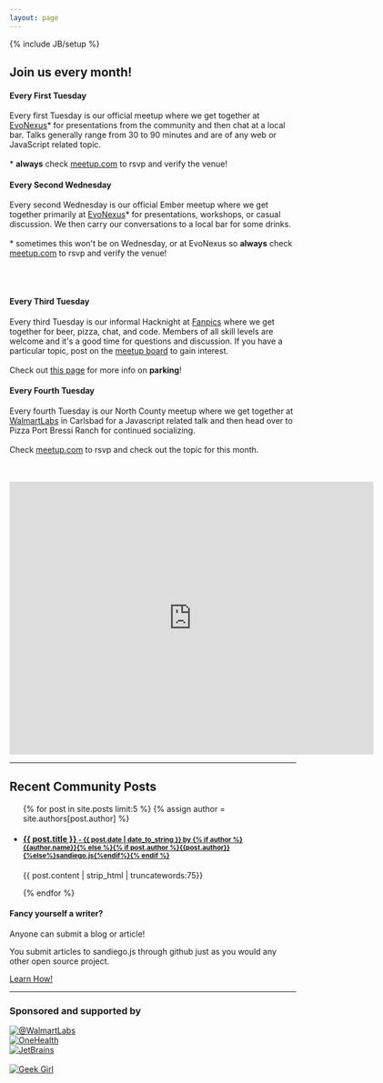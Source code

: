```yaml
---
layout: page
---
```

{% include JB/setup %}

<h2 class="center"> Join us every month!</h2>

<div class="row">
  <div class="span6">
    <h4>Every First Tuesday</h4>
    <p>
      Every first Tuesday is our official meetup where we get together at <a href="https://www.commnexus.org/incubator/">EvoNexus</a>* for presentations from the community and then chat at a local bar. Talks generally range from 30 to 90 minutes and are of any web or JavaScript related topic.<br><br>
      * <strong>always</strong> check <a href="http://www.meetup.com/sandiegojs/">meetup.com</a> to rsvp and verify the venue!
    </p>
  </div>
  <div class="span6">
    <h4>Every Second Wednesday</h4>
    <p>
      Every second Wednesday is our official Ember meetup where we get together primarily at <a href="https://www.commnexus.org/incubator/">EvoNexus</a>* for presentations, workshops, or casual discussion. We then carry our conversations to a local bar for some drinks. <br><br>
      * sometimes this won't be on Wednesday, or at EvoNexus so <strong>always</strong> check <a href="http://www.meetup.com/sandiegojs/">meetup.com</a> to rsvp and verify the venue!
    </p>
  </div>
</div><br><br>

<div class="row">
  <div class="span6">
    <h4>Every Third Tuesday</h4>
    <p>
      Every third Tuesday is our informal Hacknight at <a href="https://www.fanpics.com/">Fanpics</a> where we get together for beer, pizza, chat, and code. Members of all skill levels are welcome and it's a good time for questions and discussion. If you have a particular topic, post on the <a href="http://www.meetup.com/sandiegojs/">meetup board</a> to gain interest.<br><br>
      Check out <a href="{{BASE_PATH}}/hacknight.html">this page</a> for more info on <b>parking</b>!
    </p>
  </div>
  <div class="span6">
    <h4>Every Fourth Tuesday</h4>
    <p>
      Every fourth Tuesday is our North County meetup where we get together at <a href="http://www.walmartlabs.com/">WalmartLabs</a> in Carlsbad for a Javascript related talk and then head over to Pizza Port Bressi Ranch for continued socializing.<br><br>
      Check <a href="http://www.meetup.com/sandiegojs/">meetup.com</a> to rsvp and check out the topic for this month.
    </p>
  </div>
</div><br><br>

<div class="row">
  <div class="span8 offset2">
    <iframe src="https://www.google.com/maps/d/u/0/embed?mid=zlaLaBtLkfdE.kol3M-fO9JAA" width="640" height="480" frameborder="0" style="border:0;"></iframe>
  </div>
</div>

<hr>

<div class="row">
  <div class="span8">
    <h2>Recent Community Posts</h2>
    <ul class="posts">
      {% for post in site.posts limit:5 %}
      {% assign author = site.authors[post.author] %}
      <li>
      <div>
        <a href="{{ BASE_PATH }}{{ post.url }}"><h4>{{ post.title }}
          <small> - {{ post.date | date_to_string }} by {% if author %}{{author.name}}{% else %}{% if post.author %}{{post.author}}{%else%}sandiego.js{%endif%}{% endif %}</small>
          </h4>
        </a>
        <div class="post-content">
          <p>{{ post.content | strip_html | truncatewords:75}}</p>
        </div>
      </div>
      </li>
      {% endfor %}
    </ul>
  </div>
  <div class="span4">
    <div class="well">
      <h4>Fancy yourself a writer?</h4>
      <p>
        Anyone can submit a blog or article!
      </p>
      <p>
        You submit articles to sandiego.js through github just as you would any other open source project.
      </p>
      <p>
        <a href="github.html">Learn How!</a>
      </p>
    </div>
  </div>
</div>

<hr>

### Sponsored and supported by

<div class="b-sponsors">
  <div class="row">
    <div class="span4">
      <a href="http://www.walmartlabs.com/"><img src="{{ASSET_PATH}}/img/brands/walmartlabs.png" alt="@WalmartLabs" class="logo logo-walmartlabs"></a>
    </div>
    <div class="span4">
      <a href="http://github.com/onehealth/"><img src="{{ASSET_PATH}}/img/brands/fashioningchange.png" alt="OneHealth" class="logo logo-fc"></a>
    </div>
    <div class="span4">
      <!--<a href="http://3rdspace.co/"><img src="{{ASSET_PATH}}/img/brands/3rdspace.png" alt="3rdSpace" class="logo logo-3rdspace"></a>-->
      <a href="http://jetbrains.com/"><img src="{{ASSET_PATH}}/img/brands/jetbrains.gif" alt="JetBrains" class="logo logo-jetbrains"></a>
    </div>
  </div>
  <div class="row">
    <div class="span4">&nbsp;</div>
    <div class="span4">
      <a href="http://geekgirlcamp.com/"><img src="{{ASSET_PATH}}/img/brands/geekgirl.png" alt="Geek Girl" class="logo"></a>
    </div>
    <div class="span4">&nbsp;</div>
  </div>
</div>

[meetup]: http://www.meetup.com/sandiegojs/ "Meetup.com page"
[github]: https://github.com/sandiegojs/sandiegojs.github.com "Sandiego.js Github site"
[issues]: https://github.com/sandiegojs/sandiegojs.github.com/issues "Sandiego.js issue tracker"
[3rdspace]: http://3rdspace.co/ "3rdSpace"
